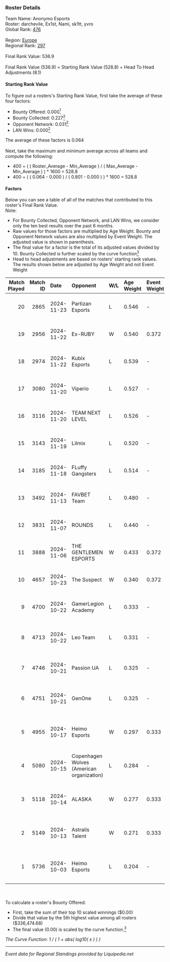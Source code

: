 ### Roster Details<br />
Team Name: Anonymo Esports<br />
Roster: darchevile, Ex1st, Nami, sk1tt, yvro<br />
Global Rank: [476](../standings_global.md)<br />
<br />
Region: [Europe]( ../standings_europe.md)<br />
Regional Rank: [297]( ../standings_europe.md)<br />
<br />
Final Rank Value:  536.9<br />
<br />
Final Rank Value (536.9) = Starting Rank Value (528.8) + Head To Head Adjustments (8.1)<br />

#### Starting Rank Value<br />
To figure out a rosters's Starting Rank Value, first take the average of these four factors:<br />
- Bounty Offered: 0.000[<sup>1</sup>](#table2)
- Bounty Collected: 0.227[<sup>2</sup>](#table1)
- Opponent Network: 0.031[<sup>2</sup>](#table1)
- LAN Wins: 0.000[<sup>2</sup>](#table1)

The average of these factors is 0.064<br />
<br />
Next, take the maximum and minimum average across all teams and compute the following:<br />
- 400 + ( ( Roster_Average - Min_Average ) / ( Max_Average - Min_Average ) ) * 1600 = 528.8
- 400 + ( ( 0.064 - 0.000 ) / ( 0.801 - 0.000 ) ) * 1600 = 528.8


#### Factors<br />
Below you can see a table of all of the matches that contributed to this roster's Final Rank Value.<br />
Note:<br />

- For Bounty Collected, Opponent Network, and LAN Wins, we consider only the ten best results over the past 6 months.
- Raw values for those factors are multiplied by Age Weight. Bounty and Opponent Network values are also multiplied by Event Weight. The adjusted value is shown in parenthesis.
- The final value for a factor is the total of its adjusted values divided by 10. Bounty Collected is further scaled by the curve function[<sup>3</sup>](#curveFunction)
- Head to head adjustments are based on rosters' starting rank values. The results shown below are adjusted by Age Weight and not Event Weight
<span id="table1"></span><br />


| Match Played | Match ID | Date       | Opponent                                  | W/L | Age Weight | Event Weight | Bounty Collected | Opponent Network | LAN Wins  | H2H Adj. | Roster                                  |
| -: | -: | :- | :- | :- | :- | :- | :- | :- | :- | -: | :- |
|           20 |     2865 | 2024-11-23 | Partizan Esports                          | L   | 0.546      | -            | -                | -                | -         |    -0.86 | darchevile, Ex1st, Nami, sk1tt, yvro    |
|           19 |     2956 | 2024-11-22 | Ex-RUBY                                   | W   | 0.540      | 0.372        | 0.000 (0.000)    | 0.120 (0.024)    | 0 (0.000) |     8.90 | darchevile, Ex1st, Nami, sk1tt, yvro    |
|           18 |     2974 | 2024-11-22 | Kubix Esports                             | L   | 0.539      | -            | -                | -                | -         |    -1.52 | darchevile, Ex1st, Nami, sk1tt, yvro    |
|           17 |     3080 | 2024-11-20 | Viperio                                   | L   | 0.527      | -            | -                | -                | -         |    -4.22 | darchevile, Ex1st, Nami, sk1tt, yvro    |
|           16 |     3116 | 2024-11-20 | TEAM NEXT LEVEL                           | L   | 0.526      | -            | -                | -                | -         |    -2.56 | darchevile, Ex1st, Nami, sk1tt, yvro    |
|           15 |     3143 | 2024-11-19 | Lilmix                                    | L   | 0.520      | -            | -                | -                | -         |    -6.72 | darchevile, Ex1st, Nami, sk1tt, yvro    |
|           14 |     3185 | 2024-11-18 | FLuffy Gangsters                          | L   | 0.514      | -            | -                | -                | -         |    -2.88 | darchevile, Ex1st, Nami, sk1tt, yvro    |
|           13 |     3492 | 2024-11-13 | FAVBET Team                               | L   | 0.480      | -            | -                | -                | -         |    -2.23 | darchevile, Ex1st, Nami, sk1tt, yvro    |
|           12 |     3831 | 2024-11-07 | ROUNDS                                    | L   | 0.440      | -            | -                | -                | -         |    -7.64 | darchevile, Ex1st, Nami, sk1tt, yvro    |
|           11 |     3888 | 2024-11-06 | THE GENTLEMEN ESPORTS                     | W   | 0.433      | 0.372        | 0.001 (0.000)    | 0.269 (0.043)    | 0 (0.000) |     9.72 | darchevile, Ex1st, Nami, sk1tt, yvro    |
|           10 |     4657 | 2024-10-23 | The Suspect                               | W   | 0.340      | 0.372        | 0.003 (0.000)    | 0.220 (0.028)    | 0 (0.000) |     7.91 | darchevile, Ex1st, Nami, sk1tt, yvro    |
|            9 |     4700 | 2024-10-22 | GamerLegion Academy                       | L   | 0.333      | -            | -                | -                | -         |    -5.26 | darchevile, Ex1st, Nami, sk1tt, yvro    |
|            8 |     4713 | 2024-10-22 | Leo Team                                  | L   | 0.331      | -            | -                | -                | -         |    -1.76 | darchevile, Ex1st, Markoś, morelz, Nami |
|            7 |     4746 | 2024-10-21 | Passion UA                                | L   | 0.325      | -            | -                | -                | -         |    -0.63 | darchevile, Ex1st, Nami, sk1tt, yvro    |
|            6 |     4751 | 2024-10-21 | GenOne                                    | L   | 0.325      | -            | -                | -                | -         |    -1.70 | darchevile, Ex1st, Markoś, morelz, Nami |
|            5 |     4955 | 2024-10-17 | Heimo Esports                             | W   | 0.297      | 0.333        | 0.004 (0.000)    | 0.658 (0.065)    | 0 (0.000) |     7.15 | darchevile, Ex1st, Markoś, morelz, Nami |
|            4 |     5080 | 2024-10-15 | Copenhagen Wolves (American organization) | L   | 0.284      | -            | -                | -                | -         |    -1.35 | darchevile, Ex1st, Markoś, morelz, Nami |
|            3 |     5118 | 2024-10-14 | ALASKA                                    | W   | 0.277      | 0.333        | 0.030 (0.003)    | 0.875 (0.081)    | 0 (0.000) |     8.41 | darchevile, Ex1st, Markoś, morelz, Nami |
|            2 |     5149 | 2024-10-13 | Astralis Talent                           | W   | 0.271      | 0.333        | 0.002 (0.000)    | 0.733 (0.066)    | 0 (0.000) |     6.76 | darchevile, Ex1st, Markoś, morelz, Nami |
|            1 |     5736 | 2024-10-03 | Heimo Esports                             | L   | 0.204      | -            | -                | -                | -         |    -1.44 | darchevile, Enzo, Ex1st, morelz, Nami   |

<br />
<span id="table2"></span><br />
To calculate a roster's Bounty Offered:<br />

- First, take the sum of their top 10 scaled winnings ($0.00)
- Divide that value by the 5th highest value among all rosters ($336,474.68)
- The final value (0.00) is scaled by the curve function.[<sup>3</sup>](#curveFunction)

<span id="curveFunction"></span>_The Curve Function: 1 / ( 1 + abs( log10( x ) ) )_<br />

---
_Event data for Regional Standings provided by Liquipedia.net_<br />
